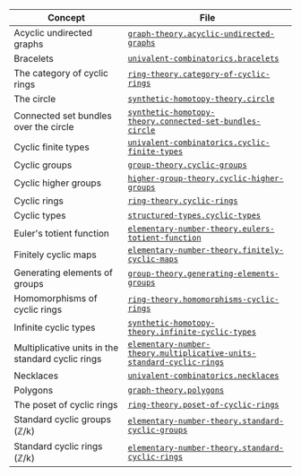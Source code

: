 | Concept                                           | File                                                                                                                                            |
| ------------------------------------------------- | ----------------------------------------------------------------------------------------------------------------------------------------------- |
| Acyclic undirected graphs                         | [`graph-theory.acyclic-undirected-graphs`](graph-theory.acyclic-undirected-graphs.md)                                                           |
| Bracelets                                         | [`univalent-combinatorics.bracelets`](univalent-combinatorics.bracelets.md)                                                                     |
| The category of cyclic rings                      | [`ring-theory.category-of-cyclic-rings`](ring-theory.category-of-cyclic-rings.md)                                                               |
| The circle                                        | [`synthetic-homotopy-theory.circle`](synthetic-homotopy-theory.circle.md)                                                                       |
| Connected set bundles over the circle             | [`synthetic-homotopy-theory.connected-set-bundles-circle`](synthetic-homotopy-theory.connected-set-bundles-circle.md)                           |
| Cyclic finite types                               | [`univalent-combinatorics.cyclic-finite-types`](univalent-combinatorics.cyclic-finite-types.md)                                                 |
| Cyclic groups                                     | [`group-theory.cyclic-groups`](group-theory.cyclic-groups.md)                                                                                   |
| Cyclic higher groups                              | [`higher-group-theory.cyclic-higher-groups`](higher-group-theory.cyclic-higher-groups.md)                                                       |
| Cyclic rings                                      | [`ring-theory.cyclic-rings`](ring-theory.cyclic-rings.md)                                                                                       |
| Cyclic types                                      | [`structured-types.cyclic-types`](structured-types.cyclic-types.md)                                                                             |
| Euler's totient function                          | [`elementary-number-theory.eulers-totient-function`](elementary-number-theory.eulers-totient-function.md)                                       |
| Finitely cyclic maps                              | [`elementary-number-theory.finitely-cyclic-maps`](elementary-number-theory.finitely-cyclic-maps.md)                                             |
| Generating elements of groups                     | [`group-theory.generating-elements-groups`](group-theory.generating-elements-groups.md)                                                         |
| Homomorphisms of cyclic rings                     | [`ring-theory.homomorphisms-cyclic-rings`](ring-theory.homomorphisms-cyclic-rings.md)                                                           |
| Infinite cyclic types                             | [`synthetic-homotopy-theory.infinite-cyclic-types`](synthetic-homotopy-theory.infinite-cyclic-types.md)                                         |
| Multiplicative units in the standard cyclic rings | [`elementary-number-theory.multiplicative-units-standard-cyclic-rings`](elementary-number-theory.multiplicative-units-standard-cyclic-rings.md) |
| Necklaces                                         | [`univalent-combinatorics.necklaces`](univalent-combinatorics.necklaces.md)                                                                     |
| Polygons                                          | [`graph-theory.polygons`](graph-theory.polygons.md)                                                                                             |
| The poset of cyclic rings                         | [`ring-theory.poset-of-cyclic-rings`](ring-theory.poset-of-cyclic-rings.md)                                                                     |
| Standard cyclic groups (ℤ/k)                      | [`elementary-number-theory.standard-cyclic-groups`](elementary-number-theory.standard-cyclic-groups.md)                                         |
| Standard cyclic rings (ℤ/k)                       | [`elementary-number-theory.standard-cyclic-rings`](elementary-number-theory.standard-cyclic-rings.md)                                           |
